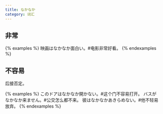 ```yaml
---
title: なかなか
category: 词汇
---
```


## 非常

{% examples %}
映画はなかなか面白い。#电影非常好看。
{% endexamples %}

## 不容易

后接否定。

{% examples %}
このドアはなかなか開かない。#这个门不容易打开。
バスがなかなか来ません。#公交怎么都不来。
彼はなかなかあきらめない。#他不轻易放弃。
{% endexamples %}
